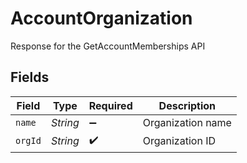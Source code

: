 # AccountOrganization

Response for the GetAccountMemberships API


## Fields

| Field              | Type               | Required           | Description        |
| ------------------ | ------------------ | ------------------ | ------------------ |
| `name`             | *String*           | :heavy_minus_sign: | Organization name  |
| `orgId`            | *String*           | :heavy_check_mark: | Organization ID    |